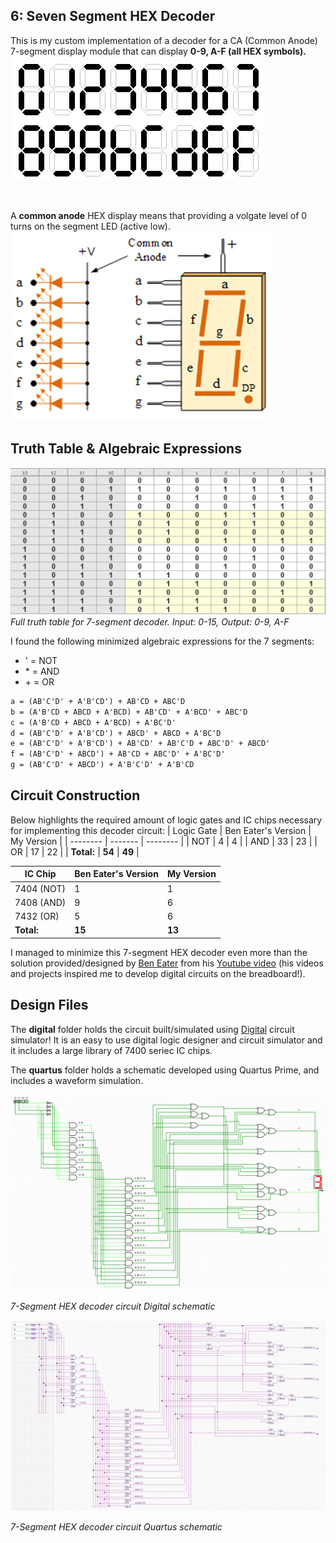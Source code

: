## 6: Seven Segment HEX Decoder

This is my custom implementation of a decoder for a CA (Common Anode) 7-segment display module that can display **0-9, A-F (all HEX symbols).**  
![HEX Symbols](https://github.com/pietrea2/7400-Series-IC-And-Transistor-Digital-Circuits/blob/main/6_7-Segment_HEX_Decoder/hex_symbols.png)

<br>

A **common anode** HEX display means that providing a volgate level of 0 turns on the segment LED (active low).  
![Common Cathode](https://github.com/pietrea2/7400-Series-IC-And-Transistor-Digital-Circuits/blob/main/6_7-Segment_HEX_Decoder/common_anode.png)



## Truth Table & Algebraic Expressions

![Seven Segment Truth Table (Common Cathode)](https://github.com/pietrea2/7400-Series-IC-And-Transistor-Digital-Circuits/blob/main/6_7-Segment_HEX_Decoder/truth_table_common_cathode.png)  
*Full truth table for 7-segment decoder. Input: 0-15, Output: 0-9, A-F*

I found the following minimized algebraic expressions for the 7 segments:  
- ' = NOT
- \* = AND
- \+ = OR

```diff
a = (AB'C'D' + A'B'CD') + AB'CD + ABC'D
b = (A'B'CD + ABCD + A'BCD) + AB'CD' + A'BCD' + ABC'D
c = (A'B'CD + ABCD + A'BCD) + A'BC'D'
d = (AB'C'D' + A'B'CD') + ABCD' + ABCD + A'BC'D
e = (AB'C'D' + A'B'CD') + AB'CD' + AB'C'D + ABC'D' + ABCD'
f = (AB'C'D' + ABCD') + AB'CD + ABC'D' + A'BC'D'
g = (AB'C'D' + ABCD') + A'B'C'D' + A'B'CD
```

## Circuit Construction

Below highlights the required amount of logic gates and IC chips necessary for implementing this decoder circuit:
| Logic Gate    | Ben Eater's Version | My Version |
| -------- | ------- | -------- |
| NOT  | 4    | 4 |
| AND | 33     | 23 |
| OR    | 17    | 22 |
| **Total:** | **54** | **49** |

| IC Chip    | Ben Eater's Version | My Version |
| -------- | ------- | -------- |
| 7404 (NOT)  | 1    | 1 |
| 7408 (AND) | 9     | 6 |
| 7432 (OR)    | 5    | 6 |
| **Total:** | **15** | **13** |

I managed to minimize this 7-segment HEX decoder even more than the solution provided/designed by [Ben Eater](https://shop.eater.net/) from his [Youtube video](https://www.youtube.com/watch?v=7zffjsXqATg) (his videos and projects inspired me to develop digital circuits on the breadboard!).
 

## Design Files

The **digital** folder holds the circuit built/simulated using [Digital](https://github.com/hneemann/Digital) circuit simulator! It is an easy to use digital logic designer and circuit simulator and it includes a large library of 7400 seriec IC chips.

The **quartus** folder holds a schematic developed using Quartus Prime, and includes a waveform simulation.

![Seven Segment Decoder Logic Circuit](https://github.com/pietrea2/7400-Series-IC-And-Transistor-Digital-Circuits/blob/main/6_7-Segment_HEX_Decoder/decoder_7_seg_digital_schematic.png)

*7-Segment HEX decoder circuit Digital schematic*

![Seven Segment Decoder Logic Circuit](https://github.com/pietrea2/7400-Series-IC-And-Transistor-Digital-Circuits/blob/main/6_7-Segment_HEX_Decoder/decoder_7_seg_quartus_schematic.png)

*7-Segment HEX decoder circuit Quartus schematic*
